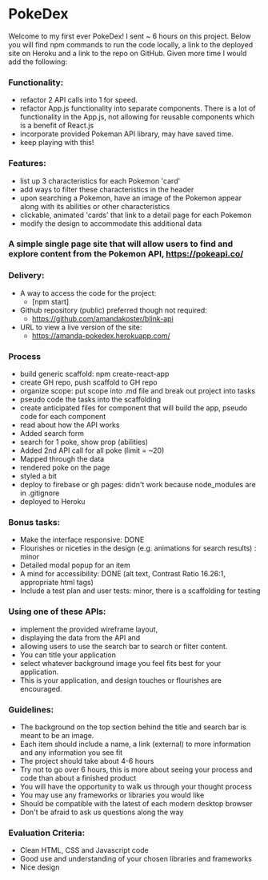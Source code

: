 # PokeDex
Welcome to my first ever PokeDex! I sent ~ 6 hours on this project. Below you will find npm commands to run the code locally, a link to the deployed site on Heroku and a link to the repo on GitHub. Given more time I would add the following: 

### Functionality:
* refactor 2 API calls into 1 for speed.
* refactor App.js functionality into separate components. There is a lot of functionality in the App.js, not allowing for reusable components which is a benefit of React.js
* incorporate provided Pokeman API library, may have saved time.
* keep playing with this!

### Features:
* list up 3 characteristics for each Pokemon 'card'
* add ways to filter these characteristics in the header
* upon searching a Pokemon, have an image of the Pokemon appear along with its abilities or other characteristics
* clickable, animated 'cards' that link to a detail page for each Pokemon
* modify the design to accommodate this additional data

### A simple single page site that will allow users to find and explore content from the Pokemon API, https://pokeapi.co/

### Delivery:
* A way to access the code for the project:
    - [npm start]
* Github repository (public) preferred though not required: 
    - https://github.com/amandakoster/blink-api
* URL to view a live version of the site:
    - https://amanda-pokedex.herokuapp.com/

### Process
* build generic scaffold: npm create-react-app
* create GH repo, push scaffold to GH repo
* organize scope: put scope into .md file and break out project into tasks
* pseudo code the tasks into the scaffolding
* create anticipated files for component that will build the app, pseudo code for each component
* read about how the API works
* Added search form
* search for 1 poke, show prop (abilities)
* Added 2nd API call for all poke (limit = ~20)
* Mapped through the data
* rendered poke on the page
* styled a bit
* deploy to firebase or gh pages: didn't work because node_modules are in .gitignore
* deployed to Heroku

### Bonus tasks:
* Make the interface responsive: DONE
* Flourishes or niceties in the design (e.g. animations for search results) : minor
* Detailed modal popup for an item
* A mind for accessibility: DONE (alt text, Contrast Ratio 16.26:1, appropriate html tags)
* Include a test plan and user tests: minor, there is a scaffolding for testing

### Using one of these APIs:
* implement the provided wireframe layout, 
* displaying the data from the API and
* allowing users to use the search bar to search or filter content.
* You can title your application
* select whatever background image you feel fits best for your application.
* This is your application, and design touches or flourishes are encouraged.

### Guidelines:
* The background on the top section behind the title and search bar is meant to be an image.
* Each item should include a name, a link (external) to more information and any information you see fit
* The project should take about 4-6 hours
* Try not to go over 6 hours, this is more about seeing your process and code than about a finished product
* You will have the opportunity to walk us through your thought process
* You may use any frameworks or libraries you would like
* Should be compatible with the latest of each modern desktop browser
* Don&#39;t be afraid to ask us questions along the way

### Evaluation Criteria:
* Clean HTML, CSS and Javascript code
* Good use and understanding of your chosen libraries and frameworks
* Nice design

